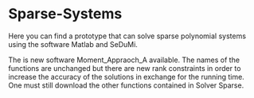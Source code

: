 # Sparse-Systems
Here you can find a prototype that can solve sparse polynomial systems using the software Matlab and SeDuMi.

The is new software Moment_Appraoch_A available. The names of the functions are unchanged but there are new rank constraints in order to increase the accuracy of the solutions in exchange for the running time. One must still download the other functions contained in Solver Sparse.
